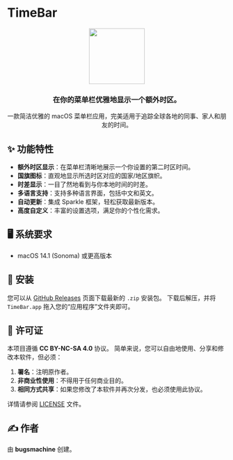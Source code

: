 # TimeBar

<p align="center">
  <img src="[https://raw.githubusercontent.com/bugsmachine/TimeBar/refs/heads/main/TimeBarIcon.png]" width="128">
</p>
<h3 align="center">在你的菜单栏优雅地显示一个额外时区。</h3>
<p align="center">
  一款简洁优雅的 macOS 菜单栏应用，完美适用于追踪全球各地的同事、家人和朋友的时间。
</p>
<!--<p align="center">-->
<!--    <img src="[请在这里替换成你的应用截图路径]" alt="TimeBar Screenshot" width="600">-->
<!--</p>-->

## ✨ 功能特性

* **额外时区显示**：在菜单栏清晰地展示一个你设置的第二时区时间。
* **国旗图标**：直观地显示所选时区对应的国家/地区旗帜。
* **时差显示**：一目了然地看到与你本地时间的时差。
* **多语言支持**：支持多种语言界面，包括中文和英文。
* **自动更新**：集成 Sparkle 框架，轻松获取最新版本。
* **高度自定义**：丰富的设置选项，满足你的个性化需求。

## 🖥️ 系统要求

* macOS 14.1 (Sonoma) 或更高版本

## 🚀 安装

您可以从 [GitHub Releases](https://github.com/bugsmachine/TimeBar/releases) 页面下载最新的 `.zip` 安装包。
下载后解压，并将 `TimeBar.app` 拖入您的“应用程序”文件夹即可。

## 📄 许可证

本项目遵循 **CC BY-NC-SA 4.0** 协议。
简单来说，您可以自由地使用、分享和修改本软件，但必须：
1.  **署名**：注明原作者。
2.  **非商业性使用**：不得用于任何商业目的。
3.  **相同方式共享**：如果您修改了本软件并再次分发，也必须使用此协议。

详情请参阅 [LICENSE](LICENSE) 文件。

## ✍️ 作者

由 **bugsmachine** 创建。
